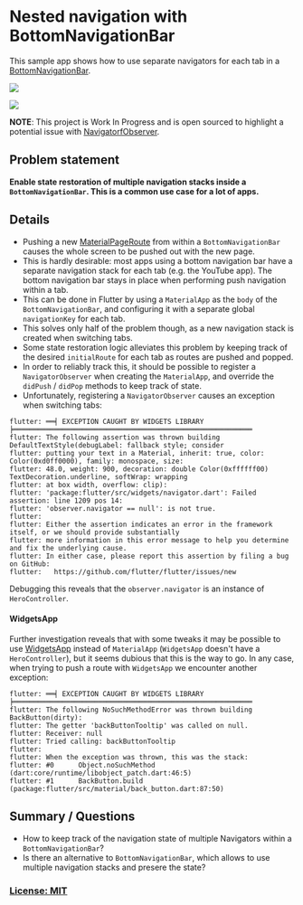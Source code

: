 # Nested navigation with BottomNavigationBar

This sample app shows how to use separate navigators for each tab in a [BottomNavigationBar](https://docs.flutter.io/flutter/material/BottomNavigationBar-class.html).

![](screenshots/green-root.png)

![](screenshots/green-detail.png)

**NOTE**: This project is Work In Progress and is open sourced to highlight a potential issue with [NavigatorfObserver](https://docs.flutter.io/flutter/widgets/NavigatorObserver-class.html).

## Problem statement

**Enable state restoration of multiple navigation stacks inside a `BottomNavigationBar`. This is a common use case for a lot of apps.**

## Details

* Pushing a new [MaterialPageRoute](https://docs.flutter.io/flutter/material/MaterialPageRoute-class.html) from within a `BottomNavigationBar` causes the whole screen to be pushed out with the new page.
* This is hardly desirable: most apps using a bottom navigation bar have a separate navigation stack for each tab (e.g. the YouTube app). The bottom navigation bar stays in place when performing push navigation within a tab.
* This can be done in Flutter by using a `MaterialApp` as the `body` of the `BottomNavigationBar`, and configuring it with a separate global `navigationKey` for each tab.
* This solves only half of the problem though, as a new navigation stack is created when switching tabs.
* Some state restoration logic alleviates this problem by keeping track of the desired `initialRoute` for each tab as routes are pushed and popped.
* In order to reliably track this, it should be possible to register a `NavigatorObserver` when creating the `MaterialApp`, and override the `didPush` / `didPop` methods to keep track of state.
* Unfortunately, registering a `NavigatorObserver` causes an exception when switching tabs:

```
flutter: ══╡ EXCEPTION CAUGHT BY WIDGETS LIBRARY ╞═══════════════════════════════════════════════════════════
flutter: The following assertion was thrown building DefaultTextStyle(debugLabel: fallback style; consider
flutter: putting your text in a Material, inherit: true, color: Color(0xd0ff0000), family: monospace, size:
flutter: 48.0, weight: 900, decoration: double Color(0xffffff00) TextDecoration.underline, softWrap: wrapping
flutter: at box width, overflow: clip):
flutter: 'package:flutter/src/widgets/navigator.dart': Failed assertion: line 1209 pos 14:
flutter: 'observer.navigator == null': is not true.
flutter:
flutter: Either the assertion indicates an error in the framework itself, or we should provide substantially
flutter: more information in this error message to help you determine and fix the underlying cause.
flutter: In either case, please report this assertion by filing a bug on GitHub:
flutter:   https://github.com/flutter/flutter/issues/new
```

Debugging this reveals that the `observer.navigator` is an instance of `HeroController`.

#### WidgetsApp

Further investigation reveals that with some tweaks it may be possible to use [WidgetsApp](https://docs.flutter.io/flutter/widgets/WidgetsApp-class.html) instead of `MaterialApp` (`WidgetsApp` doesn't have a `HeroController`), but it seems dubious that this is the way to go. In any case, when trying to push a route with `WidgetsApp` we encounter another exception:

```
flutter: ══╡ EXCEPTION CAUGHT BY WIDGETS LIBRARY ╞═══════════════════════════════════════════════════════════
flutter: The following NoSuchMethodError was thrown building BackButton(dirty):
flutter: The getter 'backButtonTooltip' was called on null.
flutter: Receiver: null
flutter: Tried calling: backButtonTooltip
flutter:
flutter: When the exception was thrown, this was the stack:
flutter: #0      Object.noSuchMethod (dart:core/runtime/libobject_patch.dart:46:5)
flutter: #1      BackButton.build (package:flutter/src/material/back_button.dart:87:50)
```

## Summary / Questions

* How to keep track of the navigation state of multiple Navigators within a `BottomNavigationBar`?
* Is there an alternative to `BottomNavigationBar`, which allows to use multiple navigation stacks and presere the state?


### [License: MIT](LICENSE.md)
